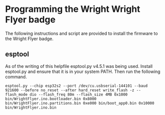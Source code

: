 # Programming the Wright Wright Flyer badge

The following instructions and script are provided to install the firmware to the Wright Flyer badge.


## esptool

As of the writing of this helpfile esptool.py v4.5.1 was being used. Install esptool.py and ensure that it
is in your system PATH. Then run the following command.


```
esptool.py --chip esp32s2 --port /dev/cu.usbserial-144101 --baud 921600 --before no_reset --after hard_reset write_flash -z --flash_mode dio --flash_freq 80m --flash_size 4MB 0x1000 bin/WrightFlyer.ino.bootloader.bin 0x8000 bin/WrightFlyer.ino.partitions.bin 0xe000 bin/boot_app0.bin 0x10000 bin/WrightFlyer.ino.bin
```
